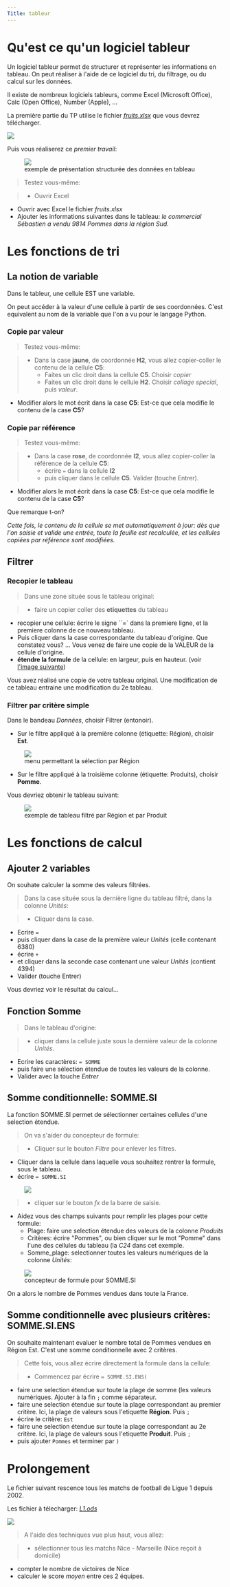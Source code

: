 ```yaml
---
Title: tableur
---
```


# Qu'est ce qu'un logiciel tableur
Un logiciel tableur permet de structurer et représenter les informations en tableau. On peut réaliser à l'aide de ce logiciel du tri, du filtrage, ou du calcul sur les données.

Il existe de nombreux logiciels tableurs, comme Excel (Microsoft Office), Calc (Open Office), Number (Apple), ...

La première partie du TP utilise le fichier <a href="../datas/fruits.xlsx" target="blank"><i>fruits.xlsx</i></a> que vous devrez télécharger. 

<a href="../datas/fruits.xlsx" target="blank"><img src="/images/download.png"></a> 

Puis vous réaliserez ce *premier travail*:

<figure>
<div>
<img src="../images/tableau_orig.png">
<figcaption>exemple de présentation structurée des données en tableau</figcaption>
</div>
</figure>

> Testez vous-même:

> * Ouvrir Excel
* Ouvrir avec Excel le fichier *fruits.xlsx*
* Ajouter les informations suivantes dans le tableau: *le commercial Sébastien a vendu 9814 Pommes dans la région Sud*.

# Les fonctions de tri
## La notion de variable
Dans le tableur, une cellule EST une variable.

On peut accéder à la valeur d'une cellule à partir de ses coordonnées. C'est equivalent au nom de la variable que l'on a vu pour le langage Python.

### Copie par valeur

> Testez vous-même:


> * Dans la case **jaune**, de coordonnée **H2**, vous allez copier-coller le contenu de la cellule **C5**: 
> 	* Faites un clic droit dans la cellule **C5**. Choisir *copier*
>	* Faites un clic droit dans le cellule **H2**. Choisir *collage special*, puis *valeur*.
* Modifier alors le mot écrit dans la case **C5**: Est-ce que cela modifie le contenu de la case **C5**?

### Copie par référence

> Testez vous-même:


> * Dans la case **rose**, de coordonnée **I2**, vous allez copier-coller la référence de la cellule **C5**: 
> 	* écrire `=` dans la cellule **I2**
>	* puis cliquer dans le cellule **C5**.  Valider (touche Entrer).
* Modifier alors le mot écrit dans la case **C5**: Est-ce que cela modifie le contenu de la case **C5**?

Que remarque t-on? 

*Cette fois, le contenu de la cellule se met automatiquement à jour: dès que l'on saisie et valide une entrée, toute la feuille est recalculée, et les cellules copiées par référence sont modifiées.*


## Filtrer

### Recopier le tableau
> Dans une zone située sous le tableau original: 

> * faire un copier coller des **etiquettes** du tableau
* recopier une cellule: écrire le signe ``=` dans la premiere ligne, et la premiere colonne de ce nouveau tableau. 
* Puis cliquer dans la case correspondante du tableau d'origine. Que constatez vous? ... Vous venez de faire une copie de la VALEUR de la cellule d'origine.
* **étendre la formule** de la cellule: en largeur, puis en hauteur. (voir <a href="https://www.cours-gratuit.com/tutoriel-excel/tutoriel-excel-comment-etendre-une-formule#:~:text=Vous%20devez%20faire%20ce%20qui,en%20une%20croix%20noire%20%C3%A9paisse." target="blank">l'image suivante</a>)



Vous avez réalisé une copie de votre tableau original. Une modification de ce tableau entraine une modification du 2e tableau.


### Filtrer par critère simple
Dans le bandeau *Données*, choisir Filtrer (entonoir).

* Sur le filtre appliqué à la première colonne (étiquette: Région), choisir **Est**.

<figure>
<div>
<img src="../images/filtrer.png">
<figcaption>menu permettant la sélection par Région</figcaption>
</div>
</figure>

* Sur le filtre appliqué à la troisième colonne (étiquette: Produits), choisir **Pomme**.

Vous devriez obtenir le tableau suivant:

<figure>
<div>
<img src="../images/tableau_tri.png">
<figcaption>exemple de tableau filtré par Région et par Produit</figcaption>
</div>
</figure>

# Les fonctions de calcul
## Ajouter 2 variables
On souhate calculer la somme des valeurs filtrées.

> Dans la case située sous la dernière ligne du tableau filtré, dans la colonne *Unités*: 

> * Cliquer dans la case.
* Ecrire `=`
* puis cliquer dans la case de la première valeur *Unités* (celle contenant 6380)
* écrire `+`
* et cliquer dans la seconde case contenant une valeur *Unités* (contient 4394)
* Valider (touche Entrer)

Vous devriez voir le résultat du calcul...

## Fonction Somme

> Dans le tableau d'origine: 

> * cliquer dans la cellule juste sous la dernière valeur de la colonne *Unités*. 
* Ecrire les caractères: `= SOMME` 
* puis faire une sélection étendue de toutes les valeurs de la colonne. 
* Valider avec la touche *Entrer*

## Somme conditionnelle: SOMME.SI
La fonction SOMME.SI permet de sélectionner certaines cellules d'une selection étendue.

> On va s'aider du concepteur de formule:

> * Cliquer sur le bouton *Filtre* pour enlever les filtres.
* Cliquer dans la cellule dans laquelle vous souhaitez rentrer la formule, sous le tableau.
* écrire `= SOMME.SI`

<figure>
<div>
<img src="../images/cadre_tab.png">
<figcaption></figcaption>
</div>
</figure>

> * cliquer sur le bouton *fx* de la barre de saisie.
* Aidez vous des champs suivants pour remplir les plages pour cette formule:
	* Plage: faire une selection étendue des valeurs de la colonne *Produits*
	* Critères: écrire "Pommes", ou bien cliquer sur le mot "Pomme" dans l'une des cellules du tableau (la *C24* dans cet exemple.
	* Somme_plage: selectionner toutes les valeurs numériques de la colonne *Unités*:

<figure>
<div>
<img src="../images/sommesi.png">
<figcaption>concepteur de formule pour SOMME.SI</figcaption>
</div>
</figure>

On a alors le nombre de Pommes vendues dans toute la France.

## Somme conditionnelle avec plusieurs critères: SOMME.SI.ENS
On souhaite maintenant evaluer le nombre total de Pommes vendues en Région Est. C'est une somme conditionnelle avec 2 critères.

> Cette fois, vous allez écrire directement la formule dans la cellule:

> * Commencez par écrire `= SOMME.SI.ENS(`
* faire une selection étendue sur toute la plage de somme (les valeurs numériques. Ajouter à la fin `;` comme séparateur.
* faire une selection étendue sur toute la plage correspondant au premier critère. Ici, la plage de valeurs sous l'etiquette **Région**. Puis `;`
* écrire le critère: `Est`
* faire une selection étendue sur toute la plage correspondant au 2e critère. Ici, la plage de valeurs sous l'etiquette **Produit**. Puis `;`
* puis ajouter `Pommes` et terminer par `)`

# Prolongement
Le fichier suivant rescence tous les matchs de football de Ligue 1 depuis 2002.

Les fichier à télecharger: <a href="../datas/L1.ods" target="blank"><i>L1.ods</i></a> 

<a href="../datas/L1.ods" target="blank"><img src="/images/download.png"></a> 

> A l'aide des techniques vue plus haut, vous allez:

> * sélectionner tous les matchs Nice - Marseille (Nice reçoit à domicile)
* compter le nombre de victoires de Nice
* calculer le score *moyen* entre ces 2 équipes.





